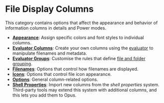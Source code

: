 # File Display Columns

This category contains options that affect the appearance and behavior of information columns in details and Power modes.

- **[Appearance](/Manual/preferences/preferences_categories/file_display_columns/appearance.md)**: Assign specific colors and font styles to individual columns.
- **[Evaluator Columns](/Manual/preferences/preferences_categories/file_display_columns/evaluator_columns.md)**: Create your own columns using the [evaluator](/Manual/evaluator/README.md) to manipulate filenames and metadata.
- **[Evaluator Groups](/Manual/preferences/preferences_categories/file_display_columns/evaluator_groups.md)**: Customise the rules that define [file and folder grouping](/Manual/basic_concepts/sorting_and_grouping/README.md).
- **[Filenames](/Manual/preferences/preferences_categories/file_display_columns/filenames.md)**: Options that control how filenames are displayed.
- **[Icons](/Manual/preferences/preferences_categories/file_display_columns/icons.md)**: Options that control file icon appearance.
- **[Options](/Manual/preferences/preferences_categories/file_display_columns/options.md)**: General column-related options.
- **[Shell Properties](/Manual/preferences/preferences_categories/file_display_columns/shell_properties.md)**: Import new columns from the *shell properties* system. Third-party tools may extend this system with additional columns, and this lets you add them to Opus.
